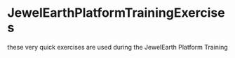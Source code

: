 # JewelEarthPlatformTrainingExercises
these very quick exercises are used during the JewelEarth Platform Training
